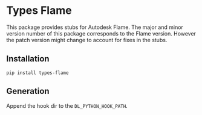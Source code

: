 # Types Flame

This package provides stubs for Autodesk Flame.
The major and minor version number of this package corresponds to the Flame version.
However the patch version might change to account for fixes in the stubs.

## Installation

```
pip install types-flame
```

## Generation

Append the hook dir to the `DL_PYTHON_HOOK_PATH`.
